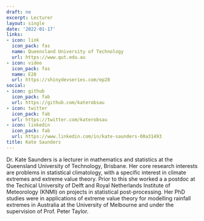 ```yaml
---
draft: no
excerpt: Lecturer
layout: single
date: '2022-01-17'
links:
- icon: link
  icon_pack: fas
  name: Queensland University of Technology
  url: https://www.qut.edu.au
- icon: video
  icon_pack: fas
  name: E28
  url: https://shinydevseries.com/ep28
social:
- icon: github
  icon_pack: fab
  url: https://github.com/katerobsau
- icon: twitter
  icon_pack: fab
  url: https://twitter.com/katerobsau
- icon: linkedin
  icon_pack: fab
  url: https://www.linkedin.com/in/kate-saunders-08a31493
title: Kate Saunders
---
```


Dr. Kate Saunders is a lecturer in mathematics and statistics at the Queensland University of Technology, Brisbane. Her core research interests are problems in statistical climatology, with a specific interest in climate extremes and extreme value theory. Prior to this she worked a a postdoc at the Techical University of Delft and Royal Netherlands Institute of Meteorology (KNMI) on projects in statistical post-processing. Her PhD studies were in applications of extreme value theory for modelling rainfall extremes in Australia at the University of Melbourne and under the supervision of Prof. Peter Taylor.
